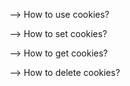 --> How to use cookies?

<!-- to use cookies we have to install a module called ==> npm i cookie-parser -->
<!-- but is u use express generator then it is already installed -->
<!-- then we have to use it in our app.js file -->
<!-- then require it and use it like this:-
const cookieParser = require('cookie-parser');
app.use(cookieParser()); -->

--> How to set cookies?

<!-- Cokkies are set in browser then cokkie are send in response header to the browser and then browser store it in the browser memory. -->
<!-- Cokkie is method then we give two things in it one is name and other is value. -->
<!-- res.cookie("name","value"); -->

--> How to get cookies?

<!-- Assume cokkie are saved from browser and we see it from server side then we will find it in request header. -->
<!-- so we use req.cookies to get the value of cokkie. -->
<!--if we get the value of cokkie then we have to use it like this:- req.cookies.name; -->

--> How to delete cookies?

<!-- I say res to delete the cokkie and then send it to the browser and then browser delete it from the browser memory. -->
<!-- res.clearCookie("name"); -->